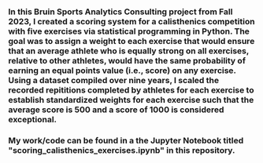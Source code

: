 ### In this Bruin Sports Analytics Consulting project from Fall 2023, I created a scoring system for a calisthenics competition with five exercises via statistical programming in Python. The goal was to assign a weight to each exercise that would ensure that an average athlete who is equally strong on all exercises, relative to other athletes, would have the same probability of earning an equal points value (i.e., score) on any exercise. Using a dataset compiled over nine years, I scaled the recorded repititions completed by athletes for each exercise to establish standardized weights for each exercise such that the average score is 500 and a score of 1000 is considered exceptional.

### My work/code can be found in a the Jupyter Notebook titled "scoring_calisthenics_exercises.ipynb" in this repository.
